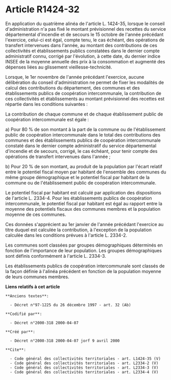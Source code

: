 # Article R1424-32

En application du quatrième alinéa de l'article L. 1424-35, lorsque le conseil d'administration n'a pas fixé le montant
prévisionnel des recettes du service départemental d'incendie et de secours le 15 octobre de l'année précédant l'exercice,
celui-ci est égal, compte tenu, le cas échéant, des opérations de transfert intervenues dans l'année, au montant des
contributions de ces collectivités et établissements publics constatées dans le dernier compte administratif connu, corrigé
par l'évolution, à cette date, du dernier indice INSEE de la moyenne annuelle des prix à la consommation et augmenté des
dépenses liées au glissement vieillesse-technicité. 

Lorsque, le 1er novembre de l'année précédant l'exercice, aucune délibération du conseil d'administration ne permet de fixer
les modalités de calcul des contributions du département, des communes et des établissements publics de coopération
intercommunale, la contribution de ces collectivités et établissements au montant prévisionnel des recettes est répartie dans
les conditions suivantes : 

La contribution de chaque commune et de chaque établissement public de coopération intercommunale est égale : 

a) Pour 80 % de son montant à la part de la commune ou de l'établissement public de coopération intercommunale dans le total
des contributions des communes et des établissements publics de coopération intercommunale constaté dans le dernier compte
administratif du service départemental d'incendie et de secours, corrigé, le cas échéant, pour tenir compte des opérations de
transfert intervenues dans l'année ; 

b) Pour 20 % de son montant, au produit de la population par l'écart relatif entre le potentiel fiscal moyen par habitant de
l'ensemble des communes du même groupe démographique et le potentiel fiscal par habitant de la commune ou de l'établissement
public de coopération intercommunale. 

Le potentiel fiscal par habitant est calculé par application des dispositions de l'article L. 2334-4. Pour les établissements
publics de coopération intercommunale, le potentiel fiscal par habitant est égal au rapport entre la moyenne des potentiels
fiscaux des communes membres et la population moyenne de ces communes. 

Ces données s'apprécient au 1er janvier de l'année précédant l'exercice au titre duquel est calculée la contribution, à
l'exception de la population calculée dans les conditions prévues à l'article L. 2334-2. 

Les communes sont classées par groupes démographiques déterminés en fonction de l'importance de leur population. Les groupes
démographiques sont définis conformément à l'article L. 2334-3.

Les établissements publics de coopération intercommunale sont classés de la façon définie à l'alinéa précédent en fonction de
la population moyenne de leurs communes membres.

**Liens relatifs à cet article**

	**Anciens textes**:

	  - Décret n°97-1225 du 26 décembre 1997 - art. 32 (Ab)

	**Codifié par**:

	  - Décret n°2000-318 2000-04-07

	**Créé par**:

	  - Décret n°2000-318 2000-04-07 jorf 9 avril 2000

	**Cite**:

	  - Code général des collectivités territoriales - art. L1424-35 (V)
	  - Code général des collectivités territoriales - art. L2334-2 (V)
	  - Code général des collectivités territoriales - art. L2334-3 (V)
	  - Code général des collectivités territoriales - art. L2334-4 (V)
